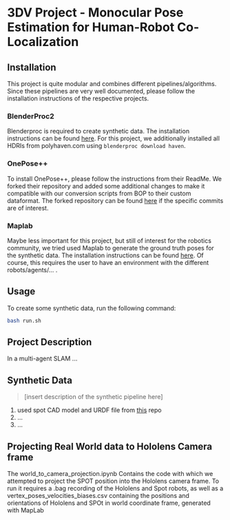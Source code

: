 # 3DV Project - Monocular Pose Estimation for Human-Robot Co-Localization

## Installation
This project is quite modular and combines different pipelines/algorithms. Since these pipelines are very well documented, please follow the installation instructions of the respective projects.


### BlenderProc2
Blenderproc is required to create synthetic data. The installation instructions can be found [here](https://dlr-rm.github.io/BlenderProc/).
For this project, we additionally installed all HDRIs from polyhaven.com using `blenderproc download haven`.

### OnePose++
To install OnePose++, please follow the instructions from their ReadMe. We forked their repository and added some additional changes to make it compatible with our conversion scripts from BOP to their custom dataformat. The forked repository can be found [here](https://github.com/Maemaemaeko/OnePose_Plus_Plus_Spot) if the specific commits are of interest.


### Maplab
Maybe less important for this project, but still of interest for the robotics community, we tried used Maplab to generate the ground truth poses for the synthetic data. The installation instructions can be found [here](https://maplab.asl.ethz.ch/docs/master/index.html). Of course, this requires the user to have an environment with the different robots/agents/... . 


## Usage
To create some synthetic data, run the following command:
```bash
bash run.sh
```



## Project Description
In a multi-agent SLAM ... 


## Synthetic Data
> [insert description of the synthetic pipeline here]


1. used spot CAD model and URDF file from [this](https://github.com/chvmp/spot_ros/tree/gazebo/spot_description) repo
2. ...
3. ...

## Projecting Real World data to Hololens Camera frame
The world_to_camera_projection.ipynb Contains the code with which we attempted to project the SPOT position into the Hololens camera frame. To run it requires a .bag recording of the Hololens and Spot robots, as well as a vertex_poses_velocities_biases.csv containing the positions and orientations of Hololens and SPOt in world coordinate frame, generated with MapLab
